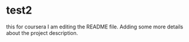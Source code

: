 # test2
this for coursera
I am editing the README file. Adding some more details about the project description.
